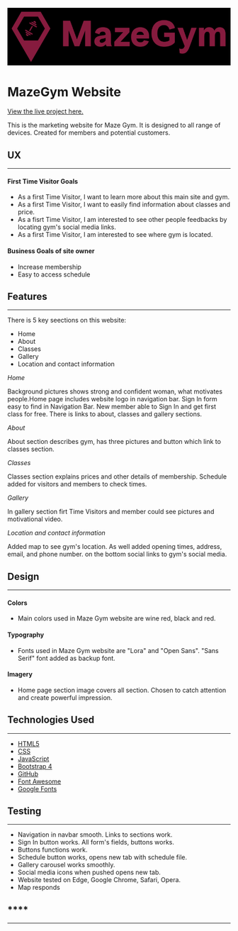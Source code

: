![MazeGym logo](assets/images/logo.png)

# **MazeGym Website**


[View the live project here.](https://ernestamajute.github.io/MazeGym-MS1/)

This is the marketing website for Maze Gym. It is designed to all range of devices. Created for members and potential customers. 

## **UX** ##
***

#### First Time Visitor Goals ####

- As a first Time Visitor, I want to learn more about this main site and gym.
- As a first Time Visitor, I want to easily find information about classes and price.
- As a fisrt Time Visitor, I am interested to see other people feedbacks by locating gym's social media links.
- As a first Time Visitor, I am interested to see where gym is located.

#### Business Goals of site owner ####
 - Increase membership
 - Easy to access schedule

## **Features** ##
***
There is 5 key seections on this website:

 - Home 
 - About
 - Classes
 - Gallery
 - Location and contact information

_Home_

Background pictures shows strong and  confident woman, what motivates people.Home page includes website logo in navigation bar. Sign In form easy to find in Navigation Bar. New member able to Sign In and get first class for free. There is links to about, classes and gallery sections. 

_About_

About section describes gym, has three pictures and button which link to classes section.

_Classes_

Classes section explains prices and other details of membership. Schedule added for visitors and members to check times.

_Gallery_

In gallery section firt Time Visitors and member could see pictures and motivational video.

_Location and contact information_

Added map to see gym's location. As well added opening times, address, email, and phone number. on the bottom social links to gym's social media.

## **Design** ##
***
#### Colors ####
 - Main colors used in Maze Gym website are wine red, black and red.

 #### Typography ####

 - Fonts used in Maze Gym website are "Lora" and "Open Sans". "Sans Serif" font added as backup font.

 #### Imagery ####

 - Home page section image covers all section. Chosen to catch attention and create powerful impression.

## **Technologies Used** ##
***
- [HTML5](https://lt.wikipedia.org/wiki/HTML)
- [CSS](https://en.wikipedia.org/wiki/CSS)
- [JavaScript](https://en.wikipedia.org/wiki/JavaScript)
- [Bootstrap 4](https://getbootstrap.com/)
- [GitHub](https://github.com/)
- [Font Awesome](https://fontawesome.com/)
- [Google Fonts](https://fonts.google.com/)


## **Testing** ##
***
- Navigation in navbar smooth. Links to sections work.
- Sign In button works. All form's fields, buttons works.
- Buttons functions work.
- Schedule button works, opens new tab with schedule file.
- Gallery carousel works smoothly.
- Social media icons when pushed opens new tab.
- Website tested on Edge, Google Chrome, Safari, Opera.
- Map responds

## **** ##
***


    

